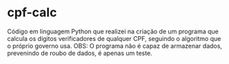 # cpf-calc

Código em linguagem Python que realizei na criação de um programa que calcula os dígitos verificadores de qualquer CPF, seguindo o algoritmo que o próprio governo usa.
OBS: O programa não é capaz de armazenar dados, prevenindo de roubo de dados, é apenas um teste. 
